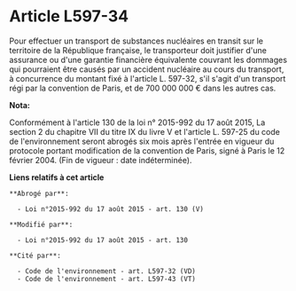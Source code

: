 # Article L597-34

Pour effectuer un transport de substances nucléaires en transit sur le territoire de la République française, le transporteur
doit justifier d'une assurance ou d'une garantie financière équivalente couvrant les dommages qui pourraient être causés par
un accident nucléaire au cours du transport, à concurrence du montant fixé à l'article L. 597-32, s'il s'agit d'un transport
régi par la convention de Paris, et de 700 000 000 € dans les autres cas.

**Nota:**

Conformément à l'article 130 de la loi n° 2015-992 du 17 août 2015, La section 2 du chapitre VII du titre IX du livre V et
l'article L. 597-25 du code de l'environnement seront abrogés six mois après l'entrée en vigueur du protocole portant
modification de la convention de Paris, signé à Paris le 12 février 2004. (Fin de vigueur : date indéterminée).

**Liens relatifs à cet article**

	**Abrogé par**:

	  - Loi n°2015-992 du 17 août 2015 - art. 130 (V)

	**Modifié par**:

	  - Loi n°2015-992 du 17 août 2015 - art. 130

	**Cité par**:

	  - Code de l'environnement - art. L597-32 (VD)
	  - Code de l'environnement - art. L597-43 (VT)
